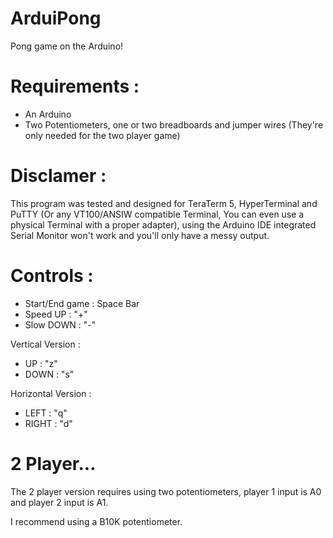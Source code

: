 # ArduiPong

 Pong game on the Arduino!

# Requirements : 

 - An Arduino
 - Two Potentiometers, one or two breadboards and jumper wires (They're only needed for the two player game)

# Disclamer :

This program was tested and designed for TeraTerm 5, HyperTerminal and PuTTY (Or any VT100/ANSIW compatible Terminal, You can even use a physical Terminal with a proper adapter), using the Arduino IDE integrated Serial Monitor won't work and you'll only have a messy output.

# Controls : 

 - Start/End game : Space Bar
 - Speed UP : "+"
 - Slow DOWN : "-"

Vertical Version :
 - UP : "z"
 - DOWN : "s"

Horizontal Version :

 - LEFT : "q"
 - RIGHT : "d"

# 2 Player...

The 2 player version requires using two potentiometers, player 1 input is A0 and player 2 input is A1.

I recommend using a B10K potentiometer.
